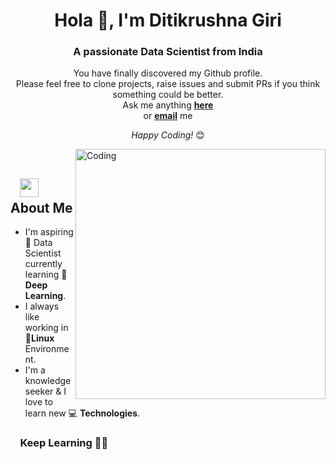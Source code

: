 <h1 align="center">Hola 👋, I'm Ditikrushna Giri</h1>
<h3 align="center">A passionate Data Scientist from India</h3>
<div align="center">
You have finally discovered my Github profile. <br>
Please feel free to clone projects, raise issues and submit PRs if you think something could be better. <br>
Ask me anything <a href="https://github.com/ditikrushna/ditikrushna/issues/new"><b>here</b></a><br>
or <a href="mailto:ditikrushna.nitt@gmail.com"><b>email</b></a> me

<i>Happy Coding!</i> 😊
</div>

<img align="right" alt="Coding" width="400" src="https://media.giphy.com/media/Y4ak9Ki2GZCbJxAnJD/giphy.gif">
</br>

## &nbsp; &nbsp;<img src="https://media.giphy.com/media/WUlplcMpOCEmTGBtBW/giphy.gif" width="30"> **About Me**

- I'm aspiring 🔭️ Data Scientist currently learning 🌱 **Deep Learning**.
- I always like working in 🐧️**Linux** Environment.
- I'm a knowledge seeker & I love to learn new 💻 **Technologies**.

### &nbsp; &nbsp; **Keep Learning** 👨‍🎓️️



<!--
- 🌱 I’m currently learning **Deep Learning , Optimization**

- 💬 Ask me about **Data Science**

- 📫 How to reach me **ditikrushna.nitt@gmail.com**

- ⚡ Fun fact **Coffee over Chai**

<p align="left"><img src="https://devicons.github.io/devicon/devicon.git/icons/amazonwebservices/amazonwebservices-original-wordmark.svg" alt="aws" width="40" height="40"/> <img src="https://devicons.github.io/devicon/devicon.git/icons/bootstrap/bootstrap-plain.svg" alt="bootstrap" width="40" height="40"/> <img src="https://devicons.github.io/devicon/devicon.git/icons/c/c-original.svg" alt="c" width="40" height="40"/> <img src="https://devicons.github.io/devicon/devicon.git/icons/cplusplus/cplusplus-original.svg" alt="cplusplus" width="40" height="40"/> <img src="https://devicons.github.io/devicon/devicon.git/icons/css3/css3-original-wordmark.svg" alt="css3" width="40" height="40"/> <img src="https://devicons.github.io/devicon/devicon.git/icons/d3js/d3js-original.svg" alt="d3js" width="40" height="40"/> <img src="https://devicons.github.io/devicon/devicon.git/icons/django/django-original.svg" alt="django" width="40" height="40"/> <img src="https://devicons.github.io/devicon/devicon.git/icons/docker/docker-original-wordmark.svg" alt="docker" width="40" height="40"/> <img src="https://www.vectorlogo.zone/logos/git-scm/git-scm-icon.svg" alt="git" width="40" height="40"/> <img src="https://devicons.github.io/devicon/devicon.git/icons/html5/html5-original-wordmark.svg" alt="html5" width="40" height="40"/> <img src="https://www.vectorlogo.zone/logos/kubernetes/kubernetes-icon.svg" alt="kubernetes" width="40" height="40"/> <img src="https://devicons.github.io/devicon/devicon.git/icons/linux/linux-original.svg" alt="linux" width="40" height="40"/> <img src="https://devicons.github.io/devicon/devicon.git/icons/mongodb/mongodb-original-wordmark.svg" alt="mongodb" width="40" height="40"/> <img src="https://devicons.github.io/devicon/devicon.git/icons/mysql/mysql-original-wordmark.svg" alt="mysql" width="40" height="40"/> <img src="https://www.vectorlogo.zone/logos/opencv/opencv-icon.svg" alt="opencv" width="40" height="40"/> <img src="https://devicons.github.io/devicon/devicon.git/icons/python/python-original.svg" alt="python" width="40" height="40"/> <img src="https://www.vectorlogo.zone/logos/tensorflow/tensorflow-icon.svg" alt="tensorflow" width="40" height="40"/></p><img align="center" src="https://github-readme-stats.vercel.app/api?username=ditikrushna&show_icons=true" alt="ditikrushna" />

<p align="center">
<a href="https://twitter.com/ditikrushnagiri" target="blank"><img align="center" src="https://cdn.jsdelivr.net/npm/simple-icons@3.0.1/icons/twitter.svg" alt="ditikrushnagiri" height="30" width="30" /></a>
<a href="https://linkedin.com/in/ditikrushnagiri" target="blank"><img align="center" src="https://cdn.jsdelivr.net/npm/simple-icons@3.0.1/icons/linkedin.svg" alt="ditikrushnagiri" height="30" width="30" /></a>
<a href="https://fb.com/diti.giri" target="blank"><img align="center" src="https://cdn.jsdelivr.net/npm/simple-icons@3.0.1/icons/facebook.svg" alt="diti.giri" height="30" width="30" /></a>
</p>
-->

